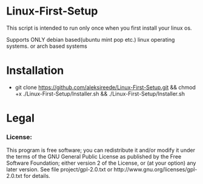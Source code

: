 # Linux-First-Setup
This script is intended to run only once when you first install your linux os.

Supports ONLY debian based(ubuntu mint pop etc.) linux operating systems.
or arch based systems


# Installation
- git clone https://github.com/aleksireede/Linux-First-Setup.git && chmod +x ./Linux-First-Setup/Installer.sh && ./Linux-First-Setup/Installer.sh

# Legal
<h3>License:</h3>
This program is free software; you can redistribute it and/or modify it under the terms of the GNU General Public License as published by the Free Software Foundation; either version 2 of the License, or (at your option) any later version.
See file project/gpl-2.0.txt or http://www.gnu.org/licenses/gpl-2.0.txt for details.
